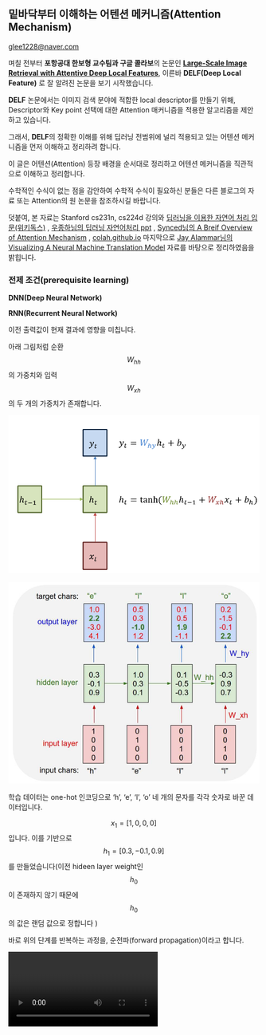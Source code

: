 

## 밑바닥부터 이해하는 어텐션 메커니즘(Attention Mechanism)

glee1228@naver.com



며칠 전부터 **포항공대 한보형 교수팀과 구글 콜라보**의 논문인 **[Large-Scale Image Retrieval with Attentive Deep Local Features](https://arxiv.org/pdf/1612.06321.pdf)**, 이른바 **DELF(Deep Local Feature)** 로 잘 알려진 논문을 보기 시작했습니다.

**DELF** 논문에서는 이미지 검색 분야에 적합한 local descriptor를 만들기 위해, Descriptor와 Key point 선택에 대한 Attention 매커니즘을 적용한 알고리즘을 제안하고 있습니다.

그래서, **DELF**의 정확한 이해를 위해 딥러닝 전범위에 널리 적용되고 있는 어텐션 메커니즘을 먼저 이해하고 정리하려 합니다.



이 글은 어텐션(Attention) 등장 배경을 순서대로 정리하고 어텐션 메커니즘을 직관적으로 이해하고 정리합니다.

수학적인 수식이 없는 점을 감안하여 수학적 수식이 필요하신 분들은 다른 블로그의 자료 또는 Attention의 원 논문을 참조하시길 바랍니다.



덧붙여, 본 자료는 Stanford cs231n, cs224d 강의와 [딥러닝을 이용한 자연어 처리 입문(위키독스)](https://wikidocs.net/22893) , [우종하님의 딥러닝 자연어처리 ppt](https://www.slideshare.net/deepseaswjh/rnn-bert) , [Synced님의 A Breif Overview of Attention Mechanism](https://medium.com/syncedreview/a-brief-overview-of-attention-mechanism-13c578ba9129) , [colah.github.io](https://colah.github.io/posts/2015-08-Understanding-LSTMs/) 마지막으로 [Jay Alammar님의 Visualizing A Neural Machine Translation Model](https://jalammar.github.io/visualizing-neural-machine-translation-mechanics-of-seq2seq-models-with-attention/) 자료를 바탕으로 정리하였음을 밝힙니다.



### 전제 조건(prerequisite learning)

**DNN(Deep Neural Network)**

**RNN(Recurrent Neural Network)** 

이전 출력값이 현재 결과에 영향을 미칩니다.

아래 그림처럼 순환 $$W_{hh}$$ 의 가중치와 입력 $$W_{xh}$$ 의 두 개의 가중치가 존재합니다.

![RNN_2](../../Image/RNN_2.png)



![RNN1](../../Image/RNN_1.png)

학습 데이터는 one-hot 인코딩으로 ‘h’, ‘e’, ‘l’, ‘o’ 네 개의 문자를 각각 숫자로 바꾼 데이터입니다.

$$x_1 = [1,0,0,0]$$ 입니다. 이를 기반으로 $$h_1 = [0.3,-0.1,0.9]$$ 를 만들었습니다(이전 hideen layer weight인 $$h_0$$ 이 존재하지 않기 때문에 $$h_0 $$ 의 값은 랜덤 값으로 정합니다 ) 

바로 위의 단계를 반복하는 과정을, 순전파(forward propagation)이라고 합니다.

<video src="https://jalammar.github.io/images/RNN_1.mp4"/>
정답을 알려줘야 모델이 parameter를 적절하게 갱신해나가기 떄문에, h의 정답은 e, e의 정답은 l, l의 정답은 l, l의 정답은 o로 줍니다.



Time step 별 시퀀스를 출력한 output layer와 정답과의 손실함수를 사용하여 각 time step 별 Loss를 구합니다. 그리고 손실 함수의 gradient는 역방향으로 전파됩니다.이를 **BPTT(BackPropagation Through Time)** 이라고 부릅니다.



![RNN_3](../../Image/RNN_3.png)

RNN의 알고리즘과 예시에 대한 자세한 내용은 [CS231n.stanford lecture 10:RNN](http://cs231n.stanford.edu/slides/2017/cs231n_2017_lecture10.pdf) 를 참조하시면 됩니다.



**LSTM(Long Short Term Memory)**

처음 입력의 정보가 뒤로 갈수록 사라지는 현상은 RNN의 큰 문제점입니다.

그래서 입력 중 핵심적인 정보를 잊어버리지 않고 다음 Time Step에 전달하는 방식을 고안하였습니다.

![LSTM1](../../Image/RNN_4.png)

그림에서 RNN 모델은 입력($$x $$), 순환($$h$$)이 각각 1개씩의 가중치를 갖고 연산하는 단일 레이어를 갖고 있습니다. 





![LSTM_1](../../Image/LSTM_1.png)

그러나 LSTM 모델은 입력과 순환이 각각 4개의 가중치를 갖고 연산하는 4개의 레이어를 갖고 있습니다.

![LSTM_2](../../Image/LSTM_2.png)

LSTM의 가장 중요한 아이디어는 Cell state인데, 그림에서 다이어그램 안에 가장 윗부분에 수평으로 이어진 직선부분이다.

![LSTM_3](../../Image/LSTM_3.png)

cell state는 컨베이어 벨트와 같이, 작은 linear interaction만을 적용시키면서 전체의 단계를 반복합니다. 정보를 최대한 보존한채로 흐르게 하는것을 쉽게 할수 있습니다.

LSTM은 cell state에 뭔가를 더하거나 없앨 수 있는 능력이 있는데, 이것은 gate라는 구조에 의해 제어됩니다.

정보가 전달되는 방법을 gate로 제어하는데, sigmoid layer와 pointwise 곱셈으로 이루어져있습니다.

![gate](../../Image/LSTM_4.png)

Sigmoid Layer는 0과 1사이의 숫자를 내보내는데, 이 값은 직관적으로 0을 내보낼 경우 "아무것도 넘기지 않는다"라는 뜻이고, 값이 1일 경우는 "모든 것을 넘겨라"라는 뜻입니다.

총 3개의 gate가 있고, 이 gate들은 cell state를 제어하는 역할을 합니다(다시 강조!)

LSTM에 대한 자세한 내용은 https://colah.github.io/posts/2015-08-Understanding-LSTMs/ 를 참조하면 됩니다.

한글로 번역한 블로그는 https://dgkim5360.tistory.com/entry/understanding-long-short-term-memory-lstm-kr 이므로 방문해보기를 권장합니다. 



**Seq2Seq**

RNN은 출력이 바로 이전 입력까지만 고려해서 정확도가 떨어집니다.

전체 입력 문장을 고려하지 않고 다음 문장을 생성해내기 때문입니다. 그래서 Seq2Seq가 등장하게 되었습니다.

**Seq2Seq의 개념과 모델**

RNN은 시퀀스에서 작동하고 후속 단계의 입력으로 자신의 출력을 사용하는 네트워크입니다.

Seq2Seq Network 또는 Encoder Decoder Network라고 불리는 모델은 두 개의 RNN(1D CNN도 가능)으로 구성된 모델입니다.

Encoder는 입력 시퀀스를 읽고 단일 벡터를 출력하고 이 단일벡터는 Context Vector라고 불립니다.

Decoder는 Context Vector를 읽어 출력 시퀀스를 생성합니다.

![seq2seq](../../Image/seq2seq.png)

**Seq2Seq의 추론 방식(위 이미지에 대한 설명)**

1. 입력 시퀀스를 상태 벡터들로 바꿉니다.
2. 크기가 1인 목표 시퀀스로 시작합니다.(시퀀스의 시작 문자에만 해당)
3. 상태 벡터들과 크기가 1인 목표 시퀀스를 decoder에 넣어 다음 문자에 대한 예측치를 생성합니다.
4. 이런 예측치들을 사용해 다음 문자의 표본을 뽑습니다.(간단하게 argmax를 사용)
5. 목표 시퀀스에 샘플링된 문자를 붙입니다.
6. 시퀀스 종료 문자를 생성하거나 끝 문자에 도달할 때까지 앞의 과정을 반복합니다.

<video src="https://jalammar.github.io/images/seq2seq_3.mp4" />
<video src="https://jalammar.github.io/images/seq2seq_4.mp4"/>
<video src="https://jalammar.github.io/images/seq2seq_5.mp4"/>
> 영상 출처 : https://jalammar.github.io/visualizing-neural-machine-translation-mechanics-of-seq2seq-models-with-attention/

**Seq2Seq의 장점**

모든 입력에 해당하는 출력이 있는 단일 RNN의 시퀀스 예측과 달리 Seq2Seq모델은 시퀀스 길이와 순서를 자유롭게 하여 두 언어간의 번역(**서로 다른 도메인으로 변환**)과 같은 task에 이상적입니다.

전체 input을 살펴본 후, 임의의 Context Vector(고정된 사이즈의 벡터)를 출력합니다. -> 전체적인 맥락을 파악한다는 의미입니다.



**Seq2Seq의 한계**

시퀀스의 입력과 출력 길이에 어떠한 제약도 없다는 것은 사실이지만, Seq2Seq 모델은 LSTM의 한계와 마찬가지로 입력 문장이 매우 길면 효율적으로 학습하지 못합니다.



### 어텐션(Attention) 메커니즘의 등장 배경

다시 정리하면, Seq2seq 모델은 인코더에서 입력 시퀀스를 컨텍스트 벡터라는 하나의 고정된 크기의 벡터 표현으로 압축한다. 하지만 이런 RNN에 기반한 Seq2Seq 모델에는 크게 두 가지 문제가 있습니다.

1. 하나의 고정된 크기의 벡터에 모든 정보를 압축하려고 하니까 정보 손실이 발생합니다.
2. RNN(LSTM)의 고질적인 문제인 Vanishing Gradient 문제가 존재합니다.

결론적으로, 입력 문장이 긴 상황에서는 번역 품질이 떨어지는 현상이 나타났고, 이런 현상을 보정하기 위해 중요한 단어에 집중하여 Decoder에 바로 전달하는 Attention 기법이 등장했습니다.

기존 방식보다 훨씬 더 많은 데이터를 Decoder에 전달합니다.



### 어텐션(Attention)은 어떻게 작용하는지

아래 영상은 Seq2Seq2+Attention 모델의 데이터 흐름과 Encoder가 Decoder에 어떤 데이터를 전달하는지를 보여줍니다.

<video src="https://jalammar.github.io/images/seq2seq_7.mp4"/>
>  출처 : https://jalammar.github.io/visualizing-neural-machine-translation-mechanics-of-seq2seq-models-with-attention/



그림으로 도식화 하면 다음과 같습니다.

![Attention_1](../../Image/Attention_1.png)

![Attention_3](../../Image/Attention_3.png)

위 그림을 바탕으로 어떻게 Attention이 작용하는지 설명해보겠습니다.

우선, Attention Decoder에서 나오는 첫 단어(위의 Je)를 만들기 위해 두가지를 준비해야합니다.

하나는 Attention Vector, 나머지 하나는 Step 5번째의 Decoder(빨간색)에서 나오는 hidden state입니다.

우선 Attention Decoder에 전달할 Context Vector를 만들어봅니다.

1. Encoder의 hidden state($$h_1,h_2,h_3,h_4$$)들을 step별로 구합니다.
2. 각각 step의 hidden state($$h_1,h_2,h_3,h_4 $$)에 이전 step 디코더의 hidden state인 $$s_{i-1}$$ 를 각각 dot-product하거나 다른 socre 함수들을 사용해서 점수를 부여합니다.이 점수가 바로 Attention Score입니다.
3. 점수를 softmax합니다.(점수 합이 1)
4. Softmax된 점수에 해당하는 각각의 hidden state들을 곱해줍니다.
5. 점수에 곱해진 Vector들을 Sum up 해줍니다. => Context Vector

Step 5번째의 첫 Decoder의 hidden state를 준비해줍니다.



여기까지 다 되었다면, 위 Je라는 Attention Decoder의 첫 hidden state를 내보낼 준비가 되었습니다.

아래 영상은 위의 과정을 영상으로 보여줍니다. Attention Decoder가 첫 hidden state 을 생성하기 이전에 Attention이 어떻게 작용하는지 Step 별로 보여줍니다.

<video src="https://jalammar.github.io/images/attention_process.mp4"/>


>  출처 : https://jalammar.github.io/visualizing-neural-machine-translation-mechanics-of-seq2seq-models-with-attention/

### 

어텐션의 기본 아이디어는 **디코더(Decoder)에서 출력 단어를 예측하는 매 시점(time-step)마다, 인코더에서의 전체 입력 문장을 다시 한 번 참고한다는 점** 입니다. 단, 전체 입력 문장을 전부 다 동일한 비율로 참고하는 것이 아니라, 해당 시점에서 예측해야할 단어와 연관이 있는 입력 단어 부분을 좀 더 집중해서 보게됩니다. 이 내용을 알고 Decoder의 단계로 넘어갑니다.



## Visual Attention

* A. Karpathy and L. Fei-Fei (2015), "Deep Visual-Semantic Alignments for Generating Image Descriptions," CVPR
* I K. Xu et al. (2015), "Show, Attend and Tell: Neural Image Caption Generation with Visual Attention," ICML



### 단어-이미지 정렬 학습

* Raw Image 를 입력하면, 사이즈가 K인 사전으로부터 단어들의 시퀀스 A를 출력합니다.

* $$
  {y_1,...,y_c},y_i \in \R^K
  $$

* 

![VisualAttention_1](../../Image/VisualAttention_1.jpeg)

**Encoder : D-차원의 feature vector를 추출하는데 CNN을 사용**
$$
a = [a_1,...,a_L] \in \R^{L\times D}
$$
max pooling 하기 전의 lower conv layer의 output인 $$L_1 \times L_2 \times D ( L = L_1 \times L_2)$$ 이다.



**Decoder : context vector, 이전 hidden state, 그리고 이전에 생성된 words에서 매 스텝마다 한 단어를 생성하는 캡션을 생성하기 위한 용도로 Attention 모듈을 사용한 RNN을 사용** 



![VisualAttention_1](../../Image/VisualAttention_2.png)





## Google Transformer

*  A. Vaswani et al. (2017), "Attention is all you need," NIPS



RNN : 순차 연산(Decoder안의 스스로 교정하는 형태의 모델)은 비용이 많이 들고 평행이 쉽지 않습니다.

CNN : ByteNet , ConvS2S 와 같은 긴 term의 dependency들을 잡아내기 위한 많은 레이어를 필요로 합니다.



### ByteNet

* N. Kalchbrenner et al. (2017), "Neural machine translation in linear time" 

<img src="../../Image/ByteNet.png" alt="image-20191008161035096" style="zoom:50%;" />

### ConvS2S

* J. Gehring et al. (2017), "Convolutional sequence to sequence learning" 

<img src="../../Image/ConvS2S.png" alt="image-20191008161139051" style="zoom:50%;" />





### Transformer

<img src="../../Image/Transformer_1.png" alt="image-20191008161415471" style="zoom:50%;" />



Transformer = encoder + decoder

Encoder or decoder = attention + positional encoding + feedforward net



### Scaled Dot-Product Attention

$$
Attention(Q, K, V) = softmax(\frac{QK^T}{\sqrt{D_K}}) V \in \R^{N\times D_v}
\\
Queries : Q \in \R^{N\times D_k},q_i\in\R^{1\times D_k}
\\
Keys : K \in \R ^{N \times D_k} , k_i \in \R^{1\times D_k}
\\
Values : V \in \R^{N \times D_v} , v_i \in \R^{1 \times D_v}
$$

예를 들어, 쿼리 $$q_i$$ 에 대한 Attention은 
$$
\sum_{n=1}^N\left( \frac{exp(q_ik_n^T /\sqrt D_k)}{\sum_{j=1}^{N}exp(q_jk_n^T / \sqrt D_k)}\right)v_n
$$
이다.

Self-Attention : Queries, Keys 그리고 Values는 동일한 시퀀스.



### Multi-Head Attention

모델이 서로 다른 위치에서 서로 다른 표현 하위 영역의 정보를 공동으로 참조할 수 있도록 하는 역할
$$
\begin{matrix}
MultiHead(Q,K,V)  &=&  \textbf{Concat}(head_1,...,head_h)W^O,
\\
head_i &=& \textbf{Attention}(QW_i^Q,KW_i^K,VW_i^V)
\end{matrix}
$$
매개변수 행렬을 통해 선형 투영이 수행되는 경우


$$
\begin{matrix}
W_i^Q \in \R^{D_{model}\times D_q}&,& W_i^K \in \R^{D_{model}\times D_k},
\\
W_i^V \in \R^{D_{model}\times D_v}&,& W_i^O \in \R^{hD_v\times D_{model}},
\end{matrix}
$$


여기서 h = 8은 병렬로 된 Attention layer의 수입니다.



### Attention in Encoder and Decoder

* Encoder : 
  * Self-Attention layer를 포함
  * encoder안의 각각 position은 encoder 이전 레이어안의 모든 position을 참조
* Decoder:
  * Self-Attention layer를 포함
  * encoder안의 각각 position은 encoder 이전 레이어안의 모든 position을 참조
  * Need to prevent leftward flow in the decoder to preserve the auto-regressive property.

* Encoder-decoder Attention :
  * Queries 는 이전 decoder layer에서 오고, keys / values는 encoder의 output에서 옵니다.
  * decoder에서 모든 position은 input sequence안 모든 position을 참조합니다.
  * Seq2seq 학습에서 encoder-decoder Attentio을 모방



### Position-wise Feedforward Networks

* 각 위치에 개별적으로 동일하게 적용합니다.

* 단일 hidden layer와 함께 FF net
  $$
  FFN(x) = max(0,xW_1 + b_1)W_2+b_2
  $$
  여기서 $$x \in R^{512}$$ 와 hidden 유닛들의 숫자는 2048

  

### Positional Encoding

* 시퀀스의 token들의 상대적이고 절대적인 위치에 대한 정보를 부여
* Positional Encoding vector를 input embedding vector에 더하기
* 이 부분은 더 공부할 필요가 있습니다.
* pos마다 다른 pos와 구분되는 positional encoding 값을 얻기위해 sin, cos 함수를 사용했다고 합니다.



### Transformer Algorithm Flow Visualization

![transform_gif](../../Image/transform_gif.gif)

출처 : https://mchromiak.github.io/articles/2017/Sep/12/Transformer-Attention-is-all-you-need